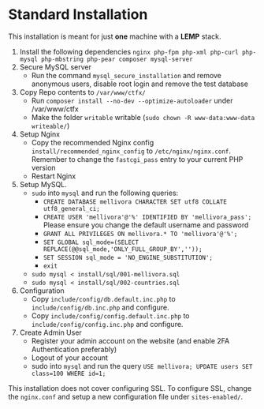 # Standard Installation

This installation is meant for just **one** machine with a **LEMP** stack. 

1) Install the following dependencies `nginx php-fpm php-xml php-curl php-mysql php-mbstring php-pear composer mysql-server`
2) Secure MySQL server
   - Run the command `mysql_secure_installation` and remove anonymous users, disable root login and remove the test database
3) Copy Repo contents to `/var/www/ctfx/`
   - Run `composer install --no-dev --optimize-autoloader` under /var/www/ctfx
   - Make the folder `writable` writable (`sudo chown -R www-data:www-data writeable/`)
4) Setup Nginx
   - Copy the recommended Nginx config `install/recommended_nginx_config` to `/etc/nginx/nginx.conf`. Remember to change the `fastcgi_pass` entry to your current PHP version
   - Restart Nginx
5) Setup MySQL. 
   - `sudo` into `mysql` and run the following queries:
     - `CREATE DATABASE mellivora CHARACTER SET utf8 COLLATE utf8_general_ci;`
     - `CREATE USER 'mellivora'@'%' IDENTIFIED BY 'mellivora_pass';` Please ensure you change the default username and password
     - `GRANT ALL PRIVILEGES ON mellivora.* TO 'mellivora'@'%';  `
     - `SET GLOBAL sql_mode=(SELECT REPLACE(@@sql_mode,'ONLY_FULL_GROUP_BY',''));`
     - `SET SESSION sql_mode = 'NO_ENGINE_SUBSTITUTION';`
     - `exit`
   - `sudo mysql < install/sql/001-mellivora.sql`
   - `sudo mysql < install/sql/002-countries.sql`
6) Configuration
   - Copy `include/config/db.default.inc.php` to `include/config/db.inc.php` and configure. 
   - Copy `include/config/config.default.inc.php` to `include/config/config.inc.php` and configure. 
7) Create Admin User
   - Register your admin account on the website (and enable 2FA Authentication preferably)
   - Logout of your account
   - sudo into `mysql` and run the query `USE mellivora; UPDATE users SET class=100 WHERE id=1;`

This installation does not cover configuring SSL. To configure SSL, change the `nginx.conf` and setup a new configuration file under `sites-enabled/`. 


